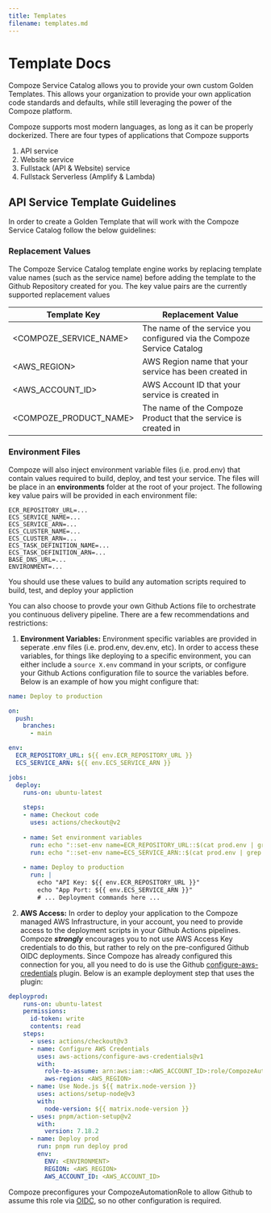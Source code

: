 ```yaml
---
title: Templates
filename: templates.md
--- 
```

# Template Docs

Compoze Service Catalog allows you to provide your own custom Golden Templates. This allows your organization to provide your own application code standards and defaults, while still leveraging the power of the Compoze platform. 

Compoze supports most modern languages, as long as it can be properly dockerized. There are four types of applications that Compoze supports

1. API service
2. Website service
3. Fullstack (API & Website) service
4. Fullstack Serverless (Amplify & Lambda)

## API Service Template Guidelines

In order to create a Golden Template that will work with the Compoze Service Catalog follow the below guidelines:

### Replacement Values

The Compoze Service Catalog template engine works by replacing template value names (such as the service name) before adding the template to the Github Repository created for you. The key value pairs are the currently supported replacement values

| Template Key | Replacement Value |
|--------------|-------------------|
| <COMPOZE_SERVICE_NAME> | The name of the service you configured via the Compoze Service Catalog |
| <AWS_REGION> | AWS Region name that your service has been created in |
| <AWS_ACCOUNT_ID> | AWS Account ID that your service is created in |
| <COMPOZE_PRODUCT_NAME> | The name of the Compoze Product that the service is created in |

### Environment Files

Compoze will also inject environment variable files (i.e. prod.env) that contain values required to build, deploy, and test your service. The files will be place in an **environments** folder at the root of your project. The following key value pairs will be provided in each environment file:

```env
ECR_REPOSITORY_URL=...
ECS_SERVICE_NAME=...
ECS_SERVICE_ARN=...
ECS_CLUSTER_NAME=...
ECS_CLUSTER_ARN=...
ECS_TASK_DEFINITION_NAME=...
ECS_TASK_DEFINITION_ARN=...
BASE_DNS_URL=...
ENVIRONMENT=...
```

You should use these values to build any automation scripts required to build, test, and deploy your appliction

You can also choose to provde your own Github Actions file to orchestrate you continuous delivery pipeline. There are a few recommendations and restrictions:

1. **Environment Variables:** Environment specific variables are provided in seperate .env files (i.e. prod.env, dev.env, etc). In order to access these variables, for things like deploying to a specific environment, you can either include a ```source X.env``` command in your scripts, or configure your Github Actions configuration file to source the variables before. Below is an example of how you might configure that:

```yaml
name: Deploy to production

on:
  push:
    branches:
      - main

env:
  ECR_REPOSITORY_URL: ${{ env.ECR_REPOSITORY_URL }}
  ECS_SERVICE_ARN: ${{ env.ECS_SERVICE_ARN }}

jobs:
  deploy:
    runs-on: ubuntu-latest
    
    steps:
    - name: Checkout code
      uses: actions/checkout@v2
      
    - name: Set environment variables
      run: echo "::set-env name=ECR_REPOSITORY_URL::$(cat prod.env | grep ECR_REPOSITORY_URL | awk -F '=' '{print $2}')"
      run: echo "::set-env name=ECS_SERVICE_ARN::$(cat prod.env | grep ECS_SERVICE_ARN | awk -F '=' '{print $2}')"
      
    - name: Deploy to production
      run: |
        echo "API Key: ${{ env.ECR_REPOSITORY_URL }}"
        echo "App Port: ${{ env.ECS_SERVICE_ARN }}"
        # ... Deployment commands here ...
```

2. **AWS Access:** In order to deploy your application to the Compoze managed AWS Infrastructure, in your account, you need to provide access to the deployment scripts in your Github Actions pipelines. Compoze ***strongly*** encourages you to not use AWS Access Key credentials to do this, but rather to rely on the pre-configured Github OIDC deployments. Since Compoze has already configured this connection for you, all you need to do is use the Github [configure-aws-credentials](https://github.com/aws-actions/configure-aws-credentials) plugin. Below is an example deployment step that uses the plugin:

```yaml
deployprod:
    runs-on: ubuntu-latest
    permissions:
      id-token: write
      contents: read
    steps:
      - uses: actions/checkout@v3
      - name: Configure AWS Credentials
        uses: aws-actions/configure-aws-credentials@v1
        with:
          role-to-assume: arn:aws:iam::<AWS_ACCOUNT_ID>:role/CompozeAutomationRole
          aws-region: <AWS_REGION>
      - name: Use Node.js ${{ matrix.node-version }}
        uses: actions/setup-node@v3
        with:
          node-version: ${{ matrix.node-version }}
      - uses: pnpm/action-setup@v2
        with:
          version: 7.18.2
      - name: Deploy prod
        run: pnpm run deploy prod
        env:
          ENV: <ENVIRONMENT>
          REGION: <AWS_REGION>
          AWS_ACCOUNT_ID: <AWS_ACCOUNT_ID>
```

Compoze preconfigures your CompozeAutomationRole to allow Github to assume this role via [OIDC](https://docs.github.com/en/actions/deployment/security-hardening-your-deployments/configuring-openid-connect-in-amazon-web-services), so no other configuration is required.